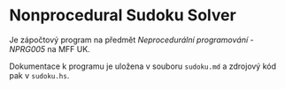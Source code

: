 # Nonprocedural Sudoku Solver

Je zápočtový program na předmět *Neprocedurální programování - NPRG005* na MFF UK.

Dokumentace k programu je uložena v souboru ```sudoku.md``` a zdrojový kód pak v ```sudoku.hs```.
